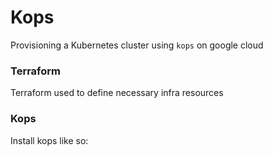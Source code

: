 # Kops

Provisioning a Kubernetes cluster using `kops` on google cloud

### Terraform

Terraform used to define necessary infra resources

### Kops

Install kops like so:

